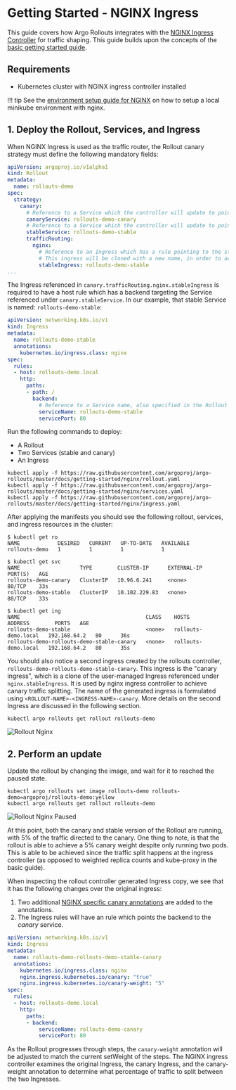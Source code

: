# Getting Started - NGINX Ingress

This guide covers how Argo Rollouts integrates with the
[NGINX Ingress Controller](https://github.com/kubernetes/ingress-nginx) for traffic shaping. 
This guide builds upon the concepts of the [basic getting started guide](../../getting-started.md).

## Requirements
- Kubernetes cluster with NGINX ingress controller installed

!!! tip
    See the [environment setup guide for NGINX](../setup/index.md#nginx-ingress-controller-setup)
    on how to setup a local minikube environment with nginx.

## 1. Deploy the Rollout, Services, and Ingress

When NGINX Ingress is used as the traffic router, the Rollout canary strategy must define
the following mandatory fields:

```yaml
apiVersion: argoproj.io/v1alpha1
kind: Rollout
metadata:
  name: rollouts-demo
spec:
  strategy:
    canary:
      # Reference to a Service which the controller will update to point to the canary ReplicaSet
      canaryService: rollouts-demo-canary
      # Reference to a Service which the controller will update to point to the stable ReplicaSet
      stableService: rollouts-demo-stable
      trafficRouting:
        nginx:
          # Reference to an Ingress which has a rule pointing to the stable service (e.g. rollouts-demo-stable)
          # This ingress will be cloned with a new name, in order to achieve NGINX traffic splitting.
          stableIngress: rollouts-demo-stable
...
```

The Ingress referenced in `canary.trafficRouting.nginx.stableIngress` is required to have a host
rule which has a backend targeting the Service referenced under `canary.stableService`.
In our example, that stable Service is named: `rollouts-demo-stable`:

```yaml
apiVersion: networking.k8s.io/v1
kind: Ingress
metadata:
  name: rollouts-demo-stable
  annotations:
    kubernetes.io/ingress.class: nginx
spec:
  rules:
  - host: rollouts-demo.local
    http:
      paths:
      - path: /
        backend:
          # Reference to a Service name, also specified in the Rollout spec.strategy.canary.stableService field
          serviceName: rollouts-demo-stable
          servicePort: 80
```

Run the following commands to deploy:

* A Rollout
* Two Services (stable and canary)
* An Ingress

```shell
kubectl apply -f https://raw.githubusercontent.com/argoproj/argo-rollouts/master/docs/getting-started/nginx/rollout.yaml
kubectl apply -f https://raw.githubusercontent.com/argoproj/argo-rollouts/master/docs/getting-started/nginx/services.yaml
kubectl apply -f https://raw.githubusercontent.com/argoproj/argo-rollouts/master/docs/getting-started/nginx/ingress.yaml
```

After applying the manifests you should see the following rollout, services, and ingress resources
in the cluster:

```shell
$ kubectl get ro
NAME            DESIRED   CURRENT   UP-TO-DATE   AVAILABLE
rollouts-demo   1         1         1            1

$ kubectl get svc
NAME                   TYPE        CLUSTER-IP      EXTERNAL-IP   PORT(S)   AGE
rollouts-demo-canary   ClusterIP   10.96.6.241     <none>        80/TCP    33s
rollouts-demo-stable   ClusterIP   10.102.229.83   <none>        80/TCP    33s

$ kubectl get ing
NAME                                        CLASS    HOSTS                 ADDRESS        PORTS   AGE
rollouts-demo-stable                        <none>   rollouts-demo.local   192.168.64.2   80      36s
rollouts-demo-rollouts-demo-stable-canary   <none>   rollouts-demo.local   192.168.64.2   80      35s
```

You should also notice a second ingress created by the rollouts controller,
`rollouts-demo-rollouts-demo-stable-canary`. This ingress is the "canary ingress", which is a
clone of the user-managed Ingress referenced under `nginx.stableIngress`. It is used by nginx
ingress controller to achieve canary traffic splitting. The name of the generated ingress is
formulated using `<ROLLOUT-NAME>-<INGRESS-NAME>-canary`. More details on the second Ingress are
discussed in the following section.

```shell
kubectl argo rollouts get rollout rollouts-demo
```

![Rollout Nginx](rollout-nginx.png)


## 2. Perform an update

Update the rollout by changing the image, and wait for it to reached the paused state.

```shell
kubectl argo rollouts set image rollouts-demo rollouts-demo=argoproj/rollouts-demo:yellow
kubectl argo rollouts get rollout rollouts-demo
```

![Rollout Nginx Paused](paused-rollout-nginx.png)

At this point, both the canary and stable version of the Rollout are running, with 5% of the
traffic directed to the canary. One thing to note, is that the rollout is able to achieve a
5% canary weight despite only running two pods. This is able to be achieved since the traffic split
happens at the ingress controller (as opposed to weighted replica counts and kube-proxy in the
basic guide).

When inspecting the rollout controller generated Ingress copy, we see that it has the following
changes over the original ingress:

1. Two additional
[NGINX specific canary annotations](https://kubernetes.github.io/ingress-nginx/user-guide/nginx-configuration/annotations/#canary)
are added to the annotations.
2. The Ingress rules will have an rule which points the backend to the *canary* service.


```yaml
apiVersion: networking.k8s.io/v1
kind: Ingress
metadata:
  name: rollouts-demo-rollouts-demo-stable-canary
  annotations:
    kubernetes.io/ingress.class: nginx
    nginx.ingress.kubernetes.io/canary: "true"
    nginx.ingress.kubernetes.io/canary-weight: "5"
spec:
  rules:
  - host: rollouts-demo.local
    http:
      paths:
      - backend:
          serviceName: rollouts-demo-canary
          servicePort: 80
```

As the Rollout progresses through steps, the `canary-weight` annotation will be adjusted to match
the current setWeight of the steps. The NGINX ingress controller examines the original Ingress,
the canary Ingress, and the canary-weight annotation to determine what percentage of traffic to
split between the two Ingresses.
